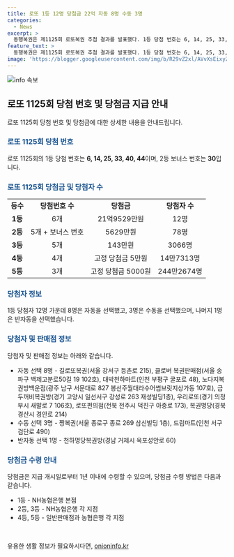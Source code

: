 ```yaml
---
title: 로또 1등 12명 당첨금 22억 자동 8명 수동 3명
categories:
  - News
excerpt: >
  동행복권은 제1125회 로또복권 추첨 결과를 발표했다. 1등 당첨 번호는 6, 14, 25, 33, 40, 44이며, 보너스 번호는 30이다. 1등 12명 중 8명이 자동, 3명이 수동, 1명이 반자동 선택했다. 1등 당첨자는 각각 21억9529만원을 받게 되었으며, 2등은 78명, 3등은 3066명, 4등은 14만7313명, 5등은 244만2674명이다. 당첨금은 NH농협은행 본점이나 지점, 일반판매점에서 수령 가능하며, 지급 기한은 1년 이내이다.
feature_text: >
  동행복권은 제1125회 로또복권 추첨 결과를 발표했다. 1등 당첨 번호는 6, 14, 25, 33, 40, 44이며, 보너스 번호는 30이다. 1등 12명 중 8명이 자동, 3명이 수동, 1명이 반자동 선택했다. 1등 당첨자는 각각 21억9529만원을 받게 되었으며, 2등은 78명, 3등은 3066명, 4등은 14만7313명, 5등은 244만2674명이다. 당첨금은 NH농협은행 본점이나 지점, 일반판매점에서 수령 가능하며, 지급 기한은 1년 이내이다.
image: 'https://blogger.googleusercontent.com/img/b/R29vZ2xl/AVvXsEixyZcFfHzMRdzZMjFBmAUKJYCLCGyLL1o632UiGVXcaFdKo_bkvkuCioo0uUKlGfBVcT3P84aROyZIXSBEx3Aw5nCQ3pTgDom1WDC4m8eifvWiAmWEEVb4x6G_l8C0QH225ldMjyaFvpxGEBGNO37VmDTDMHGhJPq73UglMfDca1-0aw/s1600/blogspot.png'
---
```


<p><img src="https://blogger.googleusercontent.com/img/b/R29vZ2xl/AVvXsEixyZcFfHzMRdzZMjFBmAUKJYCLCGyLL1o632UiGVXcaFdKo_bkvkuCioo0uUKlGfBVcT3P84aROyZIXSBEx3Aw5nCQ3pTgDom1WDC4m8eifvWiAmWEEVb4x6G_l8C0QH225ldMjyaFvpxGEBGNO37VmDTDMHGhJPq73UglMfDca1-0aw/s1600/blogspot.png" alt="info 속보" /></p>

<h2 data-ke-size="size26">로또 1125회 당첨 번호 및 당첨금 지급 안내</h2>

<p data-ke-size="size16">로또 1125회 당첨 번호 및 당첨금에 대한 상세한 내용을 안내드립니다.</p>

<h3><b><span style="color: #1a5490;">로또 1125회 당첨 번호</span></b></h3>

<p data-ke-size="size16">로또 1125회의 1등 당첨 번호는 <b>6, 14, 25, 33, 40, 44</b>이며, 2등 보너스 번호는 <b>30</b>입니다.</p>

<h3><b><span style="color: #1a5490;">로또 1125회 당첨금 및 당첨자 수</span></b></h3>

<table>
    <tr>
        <td style="text-align: center; height: 17px;"><b>등수</b></td>
        <td style="text-align: center; height: 17px;"><b>당첨번호 수</b></td>
        <td style="text-align: center; height: 17px;"><b>당첨금</b></td>
        <td style="text-align: center; height: 17px;"><b>당첨자 수</b></td>
    </tr>
    <tr>
        <td style="text-align: center; height: 17px;"><b>1등</b></td>
        <td style="text-align: center; height: 17px;">6개</td>
        <td style="text-align: center; height: 17px;">21억9529만원</td>
        <td style="text-align: center; height: 17px;">12명</td>
    </tr>
    <tr>
        <td style="text-align: center; height: 17px;"><b>2등</b></td>
        <td style="text-align: center; height: 17px;">5개 + 보너스 번호</td>
        <td style="text-align: center; height: 17px;">5629만원</td>
        <td style="text-align: center; height: 17px;">78명</td>
    </tr>
    <tr>
        <td style="text-align: center; height: 17px;"><b>3등</b></td>
        <td style="text-align: center; height: 17px;">5개</td>
        <td style="text-align: center; height: 17px;">143만원</td>
        <td style="text-align: center; height: 17px;">3066명</td>
    </tr>
    <tr>
        <td style="text-align: center; height: 17px;"><b>4등</b></td>
        <td style="text-align: center; height: 17px;">4개</td>
        <td style="text-align: center; height: 17px;">고정 당첨금 5만원</td>
        <td style="text-align: center; height: 17px;">14만7313명</td>
    </tr>
    <tr>
        <td style="text-align: center; height: 17px;"><b>5등</b></td>
        <td style="text-align: center; height: 17px;">3개</td>
        <td style="text-align: center; height: 17px;">고정 당첨금 5000원</td>
        <td style="text-align: center; height: 17px;">244만2674명</td>
    </tr>
</table>

<h3><b><span style="color: #1a5490;">당첨자 정보</span></b></h3>

<p data-ke-size="size16">1등 당첨자 12명 가운데 8명은 자동을 선택했고, 3명은 수동을 선택했으며, 나머지 1명은 반자동을 선택했습니다.</p>

<h3><b><span style="color: #1a5490;">당첨자 및 판매점 정보</span></b></h3>

<p data-ke-size="size16">당첨자 및 판매점 정보는 아래와 같습니다.</p>

<ul>
    <li>자동 선택 8명 - 길로또복권(서울 강서구 등촌로 215), 클로버 복권판매점(서울 송파구 백제고분로50길 19 102호), 대박천하마트(인천 부평구 굴포로 48), 노다지복권방백운점(광주 남구 서문대로 827 봉선주월대라수어썸브릿지상가동 107호), 금두꺼비복권방(경기 고양시 일선서구 강성로 263 재성빌딩1층), 우리로또(경기 의정부시 새말로 7 106호), 로또편의점(전북 전주시 덕진구 아중로 173), 복권명당(경북 경산시 경안로 214)</li>
    <li>수동 선택 3명 - 짱복권(서울 종로구 종로 269 삼신빌딩 1층), 드림마트(인천 서구 검단로 490)</li>
    <li>반자동 선택 1명 - 천하명당복권방(경남 거제시 옥포성안로 60)</li>
</ul>

<h3><b><span style="color: #1a5490;">당첨금 수령 안내</span></b></h3>

<p data-ke-size="size16">당첨금은 지급 개시일로부터 1년 이내에 수령할 수 있으며, 당첨금 수령 방법은 다음과 같습니다.</p>

<ul>
    <li>1등 - NH농협은행 본점</li>
    <li>2등, 3등 - NH농협은행 각 지점</li>
    <li>4등, 5등 - 일반판매점과 농협은행 각 지점</li>
</ul>

<p data-ke-size="size16">&nbsp;</p>
유용한 생활 정보가 필요하시다면, <a href="https://onioninfo.kr" rel="dofollow">onioninfo.kr</a>


